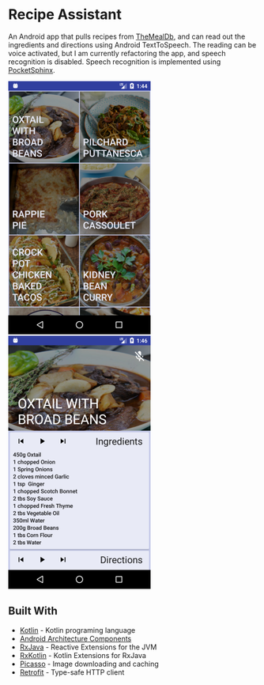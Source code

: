 # Recipe Assistant

An Android app that pulls recipes from [TheMealDb](https://www.themealdb.com/), and can read out the ingredients and directions using Android TextToSpeech. The reading can be voice activated, but I am currently refactoring the app, and speech recognition is disabled. Speech recognition is implemented using [PocketSphinx](https://github.com/cmusphinx/pocketsphinx).

![Screenshot](./.github/screenshot1.png?raw=true)&nbsp;&nbsp;&nbsp;&nbsp;![Screenshot](./.github/screenshot2.png?raw=true)

## Built With

* [Kotlin](https://kotlinlang.org/) - Kotlin programing language
* [Android Architecture Components](https://developer.android.com/topic/libraries/architecture/index.html)
* [RxJava](https://github.com/ReactiveX/RxJava) - Reactive Extensions for the JVM
* [RxKotlin](https://github.com/ReactiveX/RxKotlin) - Kotlin Extensions for RxJava
* [Picasso](http://square.github.io/picasso/) - Image downloading and caching
* [Retrofit](http://square.github.io/retrofit/) - Type-safe HTTP client
